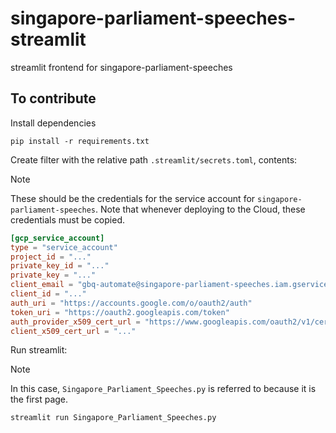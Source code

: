 # singapore-parliament-speeches-streamlit

streamlit frontend for singapore-parliament-speeches

## To contribute

Install dependencies
```shell
pip install -r requirements.txt
```

Create filter with the relative path `.streamlit/secrets.toml`, contents:

> [!NOTE]
> These should be the credentials for the service account for `singapore-parliament-speeches`.
> Note that whenever deploying to the Cloud, these credentials must be copied.
```toml
[gcp_service_account]
type = "service_account"
project_id = "..."
private_key_id = "..."
private_key = "..."
client_email = "gbq-automate@singapore-parliament-speeches.iam.gserviceaccount.com"
client_id = "..."
auth_uri = "https://accounts.google.com/o/oauth2/auth"
token_uri = "https://oauth2.googleapis.com/token"
auth_provider_x509_cert_url = "https://www.googleapis.com/oauth2/v1/certs"
client_x509_cert_url = "..."
```

Run streamlit:
>[!NOTE]
> In this case, `Singapore_Parliament_Speeches.py` is referred to because it is the first page.
```shell
streamlit run Singapore_Parliament_Speeches.py
```
